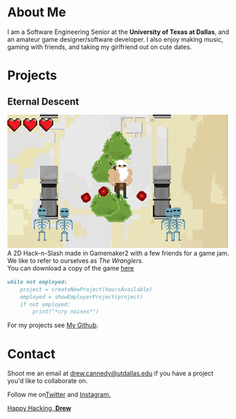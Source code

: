 # About Me

I am a Software Engineering Senior at the **University of Texas at Dallas**, and an amateur game designer/software developer.
I also enjoy making music, gaming with friends, and taking my girlfriend out on cute dates. 


# Projects

## Eternal Descent
![Eternal-Descent Picture](Eternal-Descent.png)<br>
A 2D Hack-n-Slash made in Gamemaker2 with a few friends for a game jam. <br>
We like to refer to ourselves as *The Wranglers*. <br>
You can download a copy of the game [here](Eternal-Descent.zip)<br>

```markdown
while not employed:
    project = createNewProject(hoursAvailable)
    employed = showEmployerProject(project)
    if not employed:
        print("*cry noises*")
```

For my projects see [My Github](https://github.com/DrewCCannedy/).

# Contact

Shoot me an email at <a href="mailto:drew.cannedy@utdallas.edu">drew.cannedy@utdallas.edu</a> if you have a project you'd like to collaborate on.

Follow me on<a href="https://twitter.com/DrewCCannedy">Twitter</a> and <a href="https://www.instagram.com/drewccannedy/">Instagram.

Happy Hacking, **Drew**

